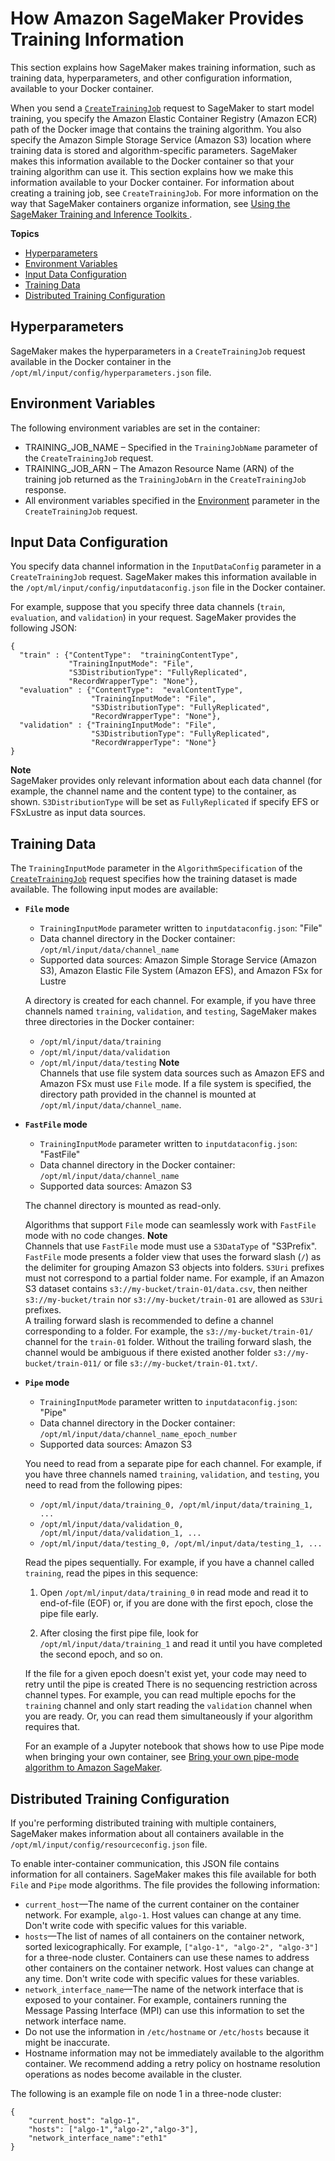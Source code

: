# How Amazon SageMaker Provides Training Information<a name="your-algorithms-training-algo-running-container"></a>

This section explains how SageMaker makes training information, such as training data, hyperparameters, and other configuration information, available to your Docker container\. 

When you send a [ `CreateTrainingJob`](https://docs.aws.amazon.com/sagemaker/latest/APIReference/API_CreateTrainingJob.html) request to SageMaker to start model training, you specify the Amazon Elastic Container Registry \(Amazon ECR\) path of the Docker image that contains the training algorithm\. You also specify the Amazon Simple Storage Service \(Amazon S3\) location where training data is stored and algorithm\-specific parameters\. SageMaker makes this information available to the Docker container so that your training algorithm can use it\. This section explains how we make this information available to your Docker container\. For information about creating a training job, see `CreateTrainingJob`\. For more information on the way that SageMaker containers organize information, see [Using the SageMaker Training and Inference Toolkits ](amazon-sagemaker-toolkits.md)\.

**Topics**
+ [Hyperparameters](#your-algorithms-training-algo-running-container-hyperparameters)
+ [Environment Variables](#your-algorithms-training-algo-running-container-environment-variables)
+ [Input Data Configuration](#your-algorithms-training-algo-running-container-inputdataconfig)
+ [Training Data](#your-algorithms-training-algo-running-container-trainingdata)
+ [Distributed Training Configuration](#your-algorithms-training-algo-running-container-dist-training)

## Hyperparameters<a name="your-algorithms-training-algo-running-container-hyperparameters"></a>

 SageMaker makes the hyperparameters in a `CreateTrainingJob` request available in the Docker container in the `/opt/ml/input/config/hyperparameters.json` file\.

## Environment Variables<a name="your-algorithms-training-algo-running-container-environment-variables"></a>

The following environment variables are set in the container:
+ TRAINING\_JOB\_NAME – Specified in the `TrainingJobName` parameter of the `CreateTrainingJob` request\.
+ TRAINING\_JOB\_ARN – The Amazon Resource Name \(ARN\) of the training job returned as the `TrainingJobArn` in the `CreateTrainingJob` response\.
+ All environment variables specified in the [Environment](https://docs.aws.amazon.com/sagemaker/latest/APIReference/API_CreateTrainingJob.html#sagemaker-CreateTrainingJob-request-Environment) parameter in the `CreateTrainingJob` request\.

## Input Data Configuration<a name="your-algorithms-training-algo-running-container-inputdataconfig"></a>

You specify data channel information in the `InputDataConfig` parameter in a `CreateTrainingJob` request\. SageMaker makes this information available in the `/opt/ml/input/config/inputdataconfig.json` file in the Docker container\.

For example, suppose that you specify three data channels \(`train`, `evaluation`, and `validation`\) in your request\. SageMaker provides the following JSON:

```
{
  "train" : {"ContentType":  "trainingContentType",
             "TrainingInputMode": "File",
             "S3DistributionType": "FullyReplicated",
             "RecordWrapperType": "None"},
  "evaluation" : {"ContentType":  "evalContentType",
                  "TrainingInputMode": "File",
                  "S3DistributionType": "FullyReplicated",
                  "RecordWrapperType": "None"},
  "validation" : {"TrainingInputMode": "File",
                  "S3DistributionType": "FullyReplicated",
                  "RecordWrapperType": "None"}
}
```

**Note**  
SageMaker provides only relevant information about each data channel \(for example, the channel name and the content type\) to the container, as shown\. `S3DistributionType` will be set as `FullyReplicated` if specify EFS or FSxLustre as input data sources\.

## Training Data<a name="your-algorithms-training-algo-running-container-trainingdata"></a>

The `TrainingInputMode` parameter in the `AlgorithmSpecification` of the [ `CreateTrainingJob`](https://docs.aws.amazon.com/sagemaker/latest/APIReference/API_CreateTrainingJob.html) request specifies how the training dataset is made available\. The following input modes are available:
+ **`File` mode**
  + `TrainingInputMode` parameter written to `inputdataconfig.json`: "File"
  + Data channel directory in the Docker container: `/opt/ml/input/data/channel_name`
  + Supported data sources: Amazon Simple Storage Service \(Amazon S3\), Amazon Elastic File System \(Amazon EFS\), and Amazon FSx for Lustre

  A directory is created for each channel\. For example, if you have three channels named `training`, `validation`, and `testing`, SageMaker makes three directories in the Docker container: 
  + `/opt/ml/input/data/training`
  + `/opt/ml/input/data/validation`
  + `/opt/ml/input/data/testing`
**Note**  
Channels that use file system data sources such as Amazon EFS and Amazon FSx must use `File` mode\. If a file system is specified, the directory path provided in the channel is mounted at `/opt/ml/input/data/channel_name`\.
+ **`FastFile` mode**
  + `TrainingInputMode` parameter written to `inputdataconfig.json`: "FastFile"
  + Data channel directory in the Docker container: `/opt/ml/input/data/channel_name`
  + Supported data sources: Amazon S3

  The channel directory is mounted as read\-only\.

  Algorithms that support `File` mode can seamlessly work with `FastFile` mode with no code changes\.
**Note**  
Channels that use `FastFile` mode must use a `S3DataType` of "S3Prefix"\.  
`FastFile` mode presents a folder view that uses the forward slash \(`/`\) as the delimiter for grouping Amazon S3 objects into folders\. `S3Uri` prefixes must not correspond to a partial folder name\. For example, if an Amazon S3 dataset contains `s3://my-bucket/train-01/data.csv`, then neither `s3://my-bucket/train` nor `s3://my-bucket/train-01` are allowed as `S3Uri` prefixes\.  
A trailing forward slash is recommended to define a channel corresponding to a folder\. For example, the `s3://my-bucket/train-01/` channel for the `train-01` folder\. Without the trailing forward slash, the channel would be ambiguous if there existed another folder `s3://my-bucket/train-011/` or file `s3://my-bucket/train-01.txt/`\.
+ **`Pipe` mode**
  + `TrainingInputMode` parameter written to `inputdataconfig.json`: "Pipe"
  + Data channel directory in the Docker container: `/opt/ml/input/data/channel_name_epoch_number`
  + Supported data sources: Amazon S3

  You need to read from a separate pipe for each channel\. For example, if you have three channels named `training`, `validation`, and `testing`, you need to read from the following pipes:
  + `/opt/ml/input/data/training_0, /opt/ml/input/data/training_1, ...`
  + `/opt/ml/input/data/validation_0, /opt/ml/input/data/validation_1, ...`
  + `/opt/ml/input/data/testing_0, /opt/ml/input/data/testing_1, ...`

  Read the pipes sequentially\. For example, if you have a channel called `training`, read the pipes in this sequence: 

  1. Open `/opt/ml/input/data/training_0` in read mode and read it to end\-of\-file \(EOF\) or, if you are done with the first epoch, close the pipe file early\. 

  1. After closing the first pipe file, look for `/opt/ml/input/data/training_1` and read it until you have completed the second epoch, and so on\.

  If the file for a given epoch doesn't exist yet, your code may need to retry until the pipe is created There is no sequencing restriction across channel types\. For example, you can read multiple epochs for the `training` channel and only start reading the `validation` channel when you are ready\. Or, you can read them simultaneously if your algorithm requires that\.

  For an example of a Jupyter notebook that shows how to use Pipe mode when bringing your own container, see [Bring your own pipe\-mode algorithm to Amazon SageMaker](https://github.com/aws/amazon-sagemaker-examples/blob/main/advanced_functionality/pipe_bring_your_own/pipe_bring_your_own.ipynb)\.

## Distributed Training Configuration<a name="your-algorithms-training-algo-running-container-dist-training"></a>

If you're performing distributed training with multiple containers, SageMaker makes information about all containers available in the `/opt/ml/input/config/resourceconfig.json` file\.

To enable inter\-container communication, this JSON file contains information for all containers\. SageMaker makes this file available for both `File` and `Pipe` mode algorithms\. The file provides the following information:
+ `current_host`—The name of the current container on the container network\. For example, `algo-1`\. Host values can change at any time\. Don't write code with specific values for this variable\.
+ `hosts`—The list of names of all containers on the container network, sorted lexicographically\. For example, `["algo-1", "algo-2", "algo-3"]` for a three\-node cluster\. Containers can use these names to address other containers on the container network\. Host values can change at any time\. Don't write code with specific values for these variables\.
+ `network_interface_name`—The name of the network interface that is exposed to your container\. For example, containers running the Message Passing Interface \(MPI\) can use this information to set the network interface name\.
+ Do not use the information in `/etc/hostname` or `/etc/hosts` because it might be inaccurate\.
+ Hostname information may not be immediately available to the algorithm container\. We recommend adding a retry policy on hostname resolution operations as nodes become available in the cluster\.

The following is an example file on node 1 in a three\-node cluster:

```
{
    "current_host": "algo-1",
    "hosts": ["algo-1","algo-2","algo-3"],
    "network_interface_name":"eth1"
}
```